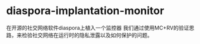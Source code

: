 # diaspora-implantation-monitor
在开源的社交网络软件diaspora上植入一个监控器
我们通过使用MC+RV的验证思路，来检验社交网络在运行时的隐私泄露以及如何保护的问题。
